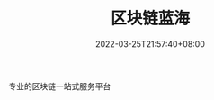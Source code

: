 ﻿---
weight: 
title: "区块链蓝海"
description: "专业的区块链一站式服务平台"
date: 2022-03-25T21:57:40+08:00
lastmod: 2022-03-25T16:45:40+08:00
draft: false
authors: ["Metabd"]
featuredImage: "qukuailianlanhai.jpg"
link: ""
tags: ["元宇宙资讯","区块链蓝海"]
categories: ["navigation"]
navigation: ["元宇宙资讯"]
lightgallery: true
toc: true
pinned: false
recommend: false
recommend1: false
---
专业的区块链一站式服务平台
